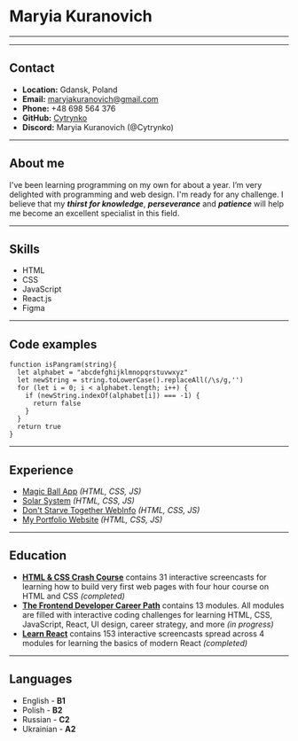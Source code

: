 # Maryia Kuranovich
*****
*****

## Contact
* **Location:** Gdansk, Poland
* **Email:** maryiakuranovich@gmail.com
* **Phone:** +48 698 564 376
* **GitHub:** [Cytrynko](https://github.com/Cytrynko)
* **Discord:** Maryia Kuranovich (@Cytrynko)

*****

## About me
I've been learning programming on my own for about a year. I’m very delighted with programming and web
design. I'm ready for any challenge. I believe that my ***thirst for knowledge***, ***perseverance*** and ***patience*** will help me become an excellent specialist in this field.

*****

## Skills
* HTML
* CSS
* JavaScript
* React.js
* Figma

*****

## Code examples
```
function isPangram(string){
  let alphabet = "abcdefghijklmnopqrstuvwxyz"
  let newString = string.toLowerCase().replaceAll(/\s/g,'')
  for (let i = 0; i < alphabet.length; i++) {
    if (newString.indexOf(alphabet[i]) === -1) {
      return false
    }
  }
  return true
}
```

*****

## Experience
* [Magic Ball App](https://github.com/Cytrynko/magic-ball-app) *(HTML, CSS, JS)*
* [Solar System](https://github.com/Cytrynko/solar-system) *(HTML, CSS, JS)*
* [Don't Starve Together WebInfo](https://github.com/Cytrynko/dont-starve-together-info-website) *(HTML, CSS, JS)*
* [My Portfolio Website](https://github.com/Cytrynko/Maryia-Kuranovich-Portfolio-Website) *(HTML, CSS, JS)*

*****

## Education
* **[HTML & CSS Crash Course](https://scrimba.com/learn/introhtmlcss)** contains 31 interactive screencasts for learning how to build very first web pages with four hour course on HTML and CSS *(completed)*
* **[The Frontend Developer Career Path](https://scrimba.com/learn/frontend)** contains 13 modules. All modules are filled with interactive coding challenges for learning HTML, CSS, JavaScript, React, UI design, career strategy, and more *(in progress)*
* **[Learn React](https://scrimba.com/learn/learnreact)** contains 153 interactive screencasts spread across 4 modules for learning the basics of modern React *(completed)*

*****

## Languages
* English - **B1**
* Polish - **B2**
* Russian - **C2**
* Ukrainian - **A2**